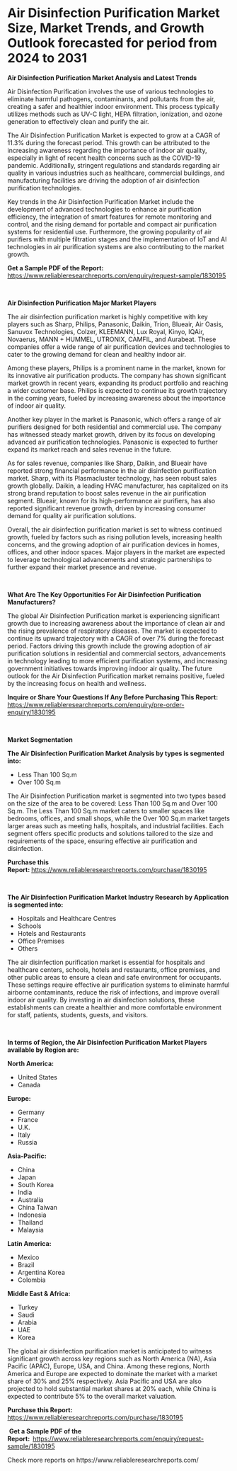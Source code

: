 <p><h1>Air Disinfection Purification Market Size, Market Trends, and Growth Outlook forecasted for period from 2024 to 2031</h1></p><p><strong>Air Disinfection Purification Market Analysis and Latest Trends</strong></p>
<p><p>Air Disinfection Purification involves the use of various technologies to eliminate harmful pathogens, contaminants, and pollutants from the air, creating a safer and healthier indoor environment. This process typically utilizes methods such as UV-C light, HEPA filtration, ionization, and ozone generation to effectively clean and purify the air.</p><p>The Air Disinfection Purification Market is expected to grow at a CAGR of 11.3% during the forecast period. This growth can be attributed to the increasing awareness regarding the importance of indoor air quality, especially in light of recent health concerns such as the COVID-19 pandemic. Additionally, stringent regulations and standards regarding air quality in various industries such as healthcare, commercial buildings, and manufacturing facilities are driving the adoption of air disinfection purification technologies.</p><p>Key trends in the Air Disinfection Purification Market include the development of advanced technologies to enhance air purification efficiency, the integration of smart features for remote monitoring and control, and the rising demand for portable and compact air purification systems for residential use. Furthermore, the growing popularity of air purifiers with multiple filtration stages and the implementation of IoT and AI technologies in air purification systems are also contributing to the market growth.</p></p>
<p><strong>Get a Sample PDF of the Report:&nbsp;</strong> <a href="https://www.reliableresearchreports.com/enquiry/request-sample/1830195">https://www.reliableresearchreports.com/enquiry/request-sample/1830195</a></p>
<p>&nbsp;</p>
<p><strong>Air Disinfection Purification Major Market Players</strong></p>
<p><p>The air disinfection purification market is highly competitive with key players such as Sharp, Philips, Panasonic, Daikin, Trion, Blueair, Air Oasis, Sanuvox Technologies, Colzer, KLEEMANN, Lux Royal, Kinyo, IQAir, Novaerus, MANN + HUMMEL, UTRONIX, CAMFIL, and Aurabeat. These companies offer a wide range of air purification devices and technologies to cater to the growing demand for clean and healthy indoor air.</p><p>Among these players, Philips is a prominent name in the market, known for its innovative air purification products. The company has shown significant market growth in recent years, expanding its product portfolio and reaching a wider customer base. Philips is expected to continue its growth trajectory in the coming years, fueled by increasing awareness about the importance of indoor air quality.</p><p>Another key player in the market is Panasonic, which offers a range of air purifiers designed for both residential and commercial use. The company has witnessed steady market growth, driven by its focus on developing advanced air purification technologies. Panasonic is expected to further expand its market reach and sales revenue in the future.</p><p>As for sales revenue, companies like Sharp, Daikin, and Blueair have reported strong financial performance in the air disinfection purification market. Sharp, with its Plasmacluster technology, has seen robust sales growth globally. Daikin, a leading HVAC manufacturer, has capitalized on its strong brand reputation to boost sales revenue in the air purification segment. Blueair, known for its high-performance air purifiers, has also reported significant revenue growth, driven by increasing consumer demand for quality air purification solutions.</p><p>Overall, the air disinfection purification market is set to witness continued growth, fueled by factors such as rising pollution levels, increasing health concerns, and the growing adoption of air purification devices in homes, offices, and other indoor spaces. Major players in the market are expected to leverage technological advancements and strategic partnerships to further expand their market presence and revenue.</p></p>
<p>&nbsp;</p>
<p><strong>What Are The Key Opportunities For Air Disinfection Purification Manufacturers?</strong></p>
<p><p>The global Air Disinfection Purification market is experiencing significant growth due to increasing awareness about the importance of clean air and the rising prevalence of respiratory diseases. The market is expected to continue its upward trajectory with a CAGR of over 7% during the forecast period. Factors driving this growth include the growing adoption of air purification solutions in residential and commercial sectors, advancements in technology leading to more efficient purification systems, and increasing government initiatives towards improving indoor air quality. The future outlook for the Air Disinfection Purification market remains positive, fueled by the increasing focus on health and wellness.</p></p>
<p><strong>Inquire or Share Your Questions If Any Before Purchasing This Report:</strong> <a href="https://www.reliableresearchreports.com/enquiry/pre-order-enquiry/1830195">https://www.reliableresearchreports.com/enquiry/pre-order-enquiry/1830195</a></p>
<p>&nbsp;</p>
<p><strong>Market Segmentation</strong></p>
<p><strong>The Air Disinfection Purification Market Analysis by types is segmented into:</strong></p>
<p><ul><li>Less Than 100 Sq.m</li><li>Over 100 Sq.m</li></ul></p>
<p><p>The Air Disinfection Purification market is segmented into two types based on the size of the area to be covered: Less Than 100 Sq.m and Over 100 Sq.m. The Less Than 100 Sq.m market caters to smaller spaces like bedrooms, offices, and small shops, while the Over 100 Sq.m market targets larger areas such as meeting halls, hospitals, and industrial facilities. Each segment offers specific products and solutions tailored to the size and requirements of the space, ensuring effective air purification and disinfection.</p></p>
<p><strong>Purchase this Report:&nbsp;</strong><a href="https://www.reliableresearchreports.com/purchase/1830195">https://www.reliableresearchreports.com/purchase/1830195</a></p>
<p>&nbsp;</p>
<p><strong>The Air Disinfection Purification Market Industry Research by Application is segmented into:</strong></p>
<p><ul><li>Hospitals and Healthcare Centres</li><li>Schools</li><li>Hotels and Restaurants</li><li>Office Premises</li><li>Others</li></ul></p>
<p><p>The air disinfection purification market is essential for hospitals and healthcare centers, schools, hotels and restaurants, office premises, and other public areas to ensure a clean and safe environment for occupants. These settings require effective air purification systems to eliminate harmful airborne contaminants, reduce the risk of infections, and improve overall indoor air quality. By investing in air disinfection solutions, these establishments can create a healthier and more comfortable environment for staff, patients, students, guests, and visitors.</p></p>
<p>&nbsp;</p>
<p><strong>In terms of Region, the Air Disinfection Purification Market Players available by Region are:</strong></p>
<p>
    <p> <strong> North America: </strong>
        <ul>
            <li>United States</li>
            <li>Canada</li>
        </ul>
        </p> 
    <p> <strong> Europe: </strong>
        <ul>
            <li>Germany</li>
            <li>France</li>
            <li>U.K.</li>
            <li>Italy</li>
            <li>Russia</li>
        </ul>
        </p> 
    <p> <strong> Asia-Pacific: </strong>
        <ul>
            <li>China</li>
            <li>Japan</li>
            <li>South Korea</li>
            <li>India</li>
            <li>Australia</li>
            <li>China Taiwan</li>
            <li>Indonesia</li>
            <li>Thailand</li>
            <li>Malaysia</li>
        </ul>
        </p> 
    <p> <strong> Latin America: </strong>
        <ul>
            <li>Mexico</li>
            <li>Brazil</li>
            <li>Argentina Korea</li>
            <li>Colombia</li>
        </ul>
        </p> 
    <p> <strong> Middle East & Africa: </strong>
        <ul>
            <li>Turkey</li>
            <li>Saudi</li>
            <li>Arabia</li>
            <li>UAE</li>
            <li>Korea</li>
        </ul>
    </p>
    </p>
<p><p>The global air disinfection purification market is anticipated to witness significant growth across key regions such as North America (NA), Asia Pacific (APAC), Europe, USA, and China. Among these regions, North America and Europe are expected to dominate the market with a market share of 30% and 25% respectively. Asia Pacific and USA are also projected to hold substantial market shares at 20% each, while China is expected to contribute 5% to the overall market valuation.</p></p>
<p><strong>Purchase this Report: </strong><a href="https://www.reliableresearchreports.com/purchase/1830195">https://www.reliableresearchreports.com/purchase/1830195</a></p>
<p>&nbsp;<strong>Get a Sample PDF of the Report:&nbsp;&nbsp;</strong><a href="https://www.reliableresearchreports.com/enquiry/request-sample/1830195">https://www.reliableresearchreports.com/enquiry/request-sample/1830195</a></p>
<p><strong></strong></p>
<p>Check more reports on https://www.reliableresearchreports.com/</p>